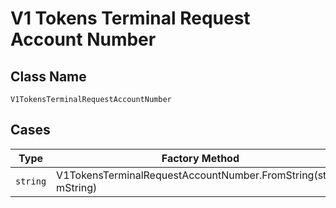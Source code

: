 
# V1 Tokens Terminal Request Account Number

## Class Name

`V1TokensTerminalRequestAccountNumber`

## Cases

| Type | Factory Method |
|  --- | --- |
| `string` | V1TokensTerminalRequestAccountNumber.FromString(string mString) |

